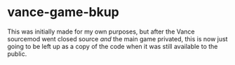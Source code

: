 # vance-game-bkup
 


This was initially made for my own purposes, but after the Vance sourcemod went closed source *and* the main game privated, this is now just going to be left up as a copy of the code when it was still available to the public.
